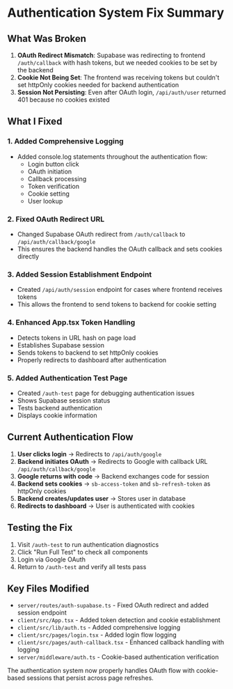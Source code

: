 # Authentication System Fix Summary

## What Was Broken

1. **OAuth Redirect Mismatch**: Supabase was redirecting to frontend `/auth/callback` with hash tokens, but we needed cookies to be set by the backend
2. **Cookie Not Being Set**: The frontend was receiving tokens but couldn't set httpOnly cookies needed for backend authentication
3. **Session Not Persisting**: Even after OAuth login, `/api/auth/user` returned 401 because no cookies existed

## What I Fixed

### 1. Added Comprehensive Logging
- Added console.log statements throughout the authentication flow:
  - Login button click
  - OAuth initiation
  - Callback processing
  - Token verification
  - Cookie setting
  - User lookup

### 2. Fixed OAuth Redirect URL
- Changed Supabase OAuth redirect from `/auth/callback` to `/api/auth/callback/google`
- This ensures the backend handles the OAuth callback and sets cookies directly

### 3. Added Session Establishment Endpoint
- Created `/api/auth/session` endpoint for cases where frontend receives tokens
- This allows the frontend to send tokens to backend for cookie setting

### 4. Enhanced App.tsx Token Handling
- Detects tokens in URL hash on page load
- Establishes Supabase session
- Sends tokens to backend to set httpOnly cookies
- Properly redirects to dashboard after authentication

### 5. Added Authentication Test Page
- Created `/auth-test` page for debugging authentication issues
- Shows Supabase session status
- Tests backend authentication
- Displays cookie information

## Current Authentication Flow

1. **User clicks login** → Redirects to `/api/auth/google`
2. **Backend initiates OAuth** → Redirects to Google with callback URL `/api/auth/callback/google`
3. **Google returns with code** → Backend exchanges code for session
4. **Backend sets cookies** → `sb-access-token` and `sb-refresh-token` as httpOnly cookies
5. **Backend creates/updates user** → Stores user in database
6. **Redirects to dashboard** → User is authenticated with cookies

## Testing the Fix

1. Visit `/auth-test` to run authentication diagnostics
2. Click "Run Full Test" to check all components
3. Login via Google OAuth
4. Return to `/auth-test` and verify all tests pass

## Key Files Modified

- `server/routes/auth-supabase.ts` - Fixed OAuth redirect and added session endpoint
- `client/src/App.tsx` - Added token detection and cookie establishment
- `client/src/lib/auth.ts` - Added comprehensive logging
- `client/src/pages/login.tsx` - Added login flow logging
- `client/src/pages/auth-callback.tsx` - Enhanced callback handling with logging
- `server/middleware/auth.ts` - Cookie-based authentication verification

The authentication system now properly handles OAuth flow with cookie-based sessions that persist across page refreshes.
